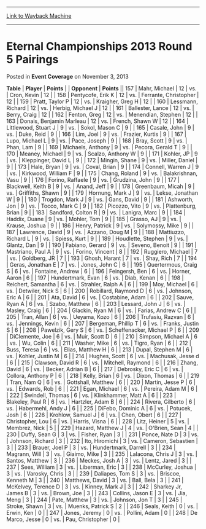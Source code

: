 
---
[Link to Wayback Machine](https://web.archive.org/web/20220522012624/https://magic.wizards.com/en/articles/archive/event-coverage/eternal-championships-2013-round-5-pairings-2013-11-03)

[_metadata_:description]:- "TablePlayerPoints OpponentPoints157Mahr, Michael 12vs.Cron, Kevin 12158Pentycofe, Erik K 12vs.Ferrante, Christopher 12159Pratt, Taylor P 12vs.Kraigher, Greg H 12160Lessmann, Richard 12vs.Herbig, Michael J 12161Ballester, Lance 12vs.Berry, Craig 12162Fenton, Greg 12vs.Menendian, Stephen 12163Donais, Benjamin Marleau 12vs.French, Shawn W 12164Littlewood, Stuart J 9vs.Sokol,"
[_metadata_:generator]:- "Drupal 7 (http://drupal.org)"
[_metadata_:node]:- "432961"
[_metadata_:publish_date]:- "2013-11-03"
[_metadata_:source]:- "div-main-content"
[_metadata_:title]:- "Eternal Championships 2013 Round 5 Pairings"
[_metadata_:wayback_capture_timestamp]:- "2022-05-22 01:26:24"
[_metadata_:wayback_raw_url]:- "https://web.archive.org/web/20220522012624id_/https://magic.wizards.com/en/articles/archive/event-coverage/eternal-championships-2013-round-5-pairings-2013-11-03"
[_metadata_:wayback_url]:- "https://magic.wizards.com/en/articles/archive/event-coverage/eternal-championships-2013-round-5-pairings-2013-11-03"
---


Eternal Championships 2013 Round 5 Pairings
===========================================



 Posted in **Event Coverage**
 on November 3, 2013 












 **Table** | **Player** | **Points** |  | **Opponent** | **Points** || 157 | Mahr, Michael |  12 | vs. | Cron, Kevin |  12 |
| 158 | Pentycofe, Erik K |  12 | vs. | Ferrante, Christopher |  12 |
| 159 | Pratt, Taylor P |  12 | vs. | Kraigher, Greg H |  12 |
| 160 | Lessmann, Richard |  12 | vs. | Herbig, Michael J |  12 |
| 161 | Ballester, Lance |  12 | vs. | Berry, Craig |  12 |
| 162 | Fenton, Greg |  12 | vs. | Menendian, Stephen |  12 |
| 163 | Donais, Benjamin Marleau |  12 | vs. | French, Shawn W |  12 |
| 164 | Littlewood, Stuart J |  9 | vs. | Sokol, Mason C |  9 |
| 165 | Casale, John |  9 | vs. | Duke, Reid |  9 |
| 166 | Lim, Joel |  9 | vs. | Frazier, Kurtis |  9 |
| 167 | Lupo, Michael L |  9 | vs. | Pace, Joseph |  9 |
| 168 | Bray, Scott |  9 | vs. | Phan, Lam |  9 |
| 169 | Michaels, Anthony |  9 | vs. | Pecora, Gerald T |  9 |
| 170 | Meaney, Michael |  9 | vs. | Scalzo, Anthony W |  9 |
| 171 | Kohler, JP |  9 | vs. | Kleppinger, David L |  9 |
| 172 | Mingin, Shane |  9 | vs. | Miller, Daniel |  9 |
| 173 | Hale, Bryan |  9 | vs. | Coval, Brian |  9 |
| 174 | Connell, Warren J |  9 | vs. | Kirkwood, William F |  9 |
| 175 | Chang, Roland |  9 | vs. | Balakrishnan, Vasu |  9 |
| 176 | Forino, Raffaele |  9 | vs. | Grudzina, John |  9 |
| 177 | Blackwell, Keith B |  9 | vs. | Anand, Jeff |  9 |
| 178 | Greenbaum, Micah |  9 | vs. | Griffiths, Shawn |  9 |
| 179 | Hornung, Mark J |  9 | vs. | Lekse, Jonathan W |  9 |
| 180 | Trogdon, Mark J |  9 | vs. | Gans, David |  9 |
| 181 | Ashworth, Jon |  9 | vs. | Tocco, Mark C |  9 |
| 182 | Picozzo, Vito |  9 | vs. | Plattenburg, Brian |  9 |
| 183 | Sandford, Colton R |  9 | vs. | Lanigra, Marc |  9 |
| 184 | Haddix, Duane |  9 | vs. | Mohler, Tom |  9 |
| 185 | Grasso, AJ |  9 | vs. | Krause, Joshua |  9 |
| 186 | Henry, Patrick |  9 | vs. | Solymossy, Mike |  9 |
| 187 | Lawrence, David |  9 | vs. | Azzano, Doug M |  9 |
| 188 | Mattiuzzo, Richard L |  9 | vs. | Spiess, Kurt |  9 |
| 189 | Houdlette, Stephen |  9 | vs. | Glantz, Dan |  9 |
| 190 | Fabiano, Gerard |  9 | vs. | Seveno, Benoit |  9 |
| 191 | Mastriano, Paul A |  9 | vs. | Forino, Vincent |  8 |
| 192 | Ruggiero, Michael |  7 | vs. | Goldberg, JR |  7 |
| 193 | Ghosh, Harant |  7 | vs. | Shay, Rich |  7 |
| 194 | Geras, Jonathan E |  7 | vs. | Jones, John C |  6 |
| 195 | Quertermous, Craig S |  6 | vs. | Fontaine, Andrew |  6 |
| 196 | Feingersh, Ben |  6 | vs. | Horner, Aaron |  6 |
| 197 | Hundertmark, Evan |  6 | vs. | Diab, Kenan |  6 |
| 198 | Reichert, Samantha |  6 | vs. | Strahler, Ralph A |  6 |
| 199 | Moy, Michael |  6 | vs. | Detwiler, Nick S |  6 |
| 200 | Robillard, Raymond D |  6 | vs. | Johnson, Eric A |  6 |
| 201 | Ata, David |  6 | vs. | Costabine, Adam |  6 |
| 202 | Sauve, Ryan A |  6 | vs. | Szabo, Matthew |  6 |
| 203 | Lessard, John J |  6 | vs. | Masley, Craig |  6 |
| 204 | Glackin, Ryan M |  6 | vs. | Farias, Andrew C |  6 |
| 205 | Tran, Allan |  6 | vs. | Ueyama, Kozo |  6 |
| 206 | Trufasiu, Razvan |  6 | vs. | Jennings, Kevin |  6 |
| 207 | Bergeman, Phillip T |  6 | vs. | Franks, Justin S |  6 |
| 208 | Pawelzik, Gery S |  6 | vs. | Scheffenacker, Michael P |  6 |
| 209 | DiClemente, Joe |  6 | vs. | Muir, Scott D |  6 |
| 210 | Simpson, Michael A |  6 | vs. | Wu, Colin |  6 |
| 211 | Washer, Mike |  6 | vs. | Tigro, Ryan |  6 |
| 212 | Buss, Teresa |  6 | vs. | Elias, Matthew H |  6 |
| 213 | Dupal, Stephen M |  6 | vs. | Kohler, Justin M |  6 |
| 214 | Hughes, Scott |  6 | vs. | Machusak, Jesse d |  6 |
| 215 | Clawson, David R |  6 | vs. | Mitchell, Raymond |  6 |
| 216 | Zhang, David |  6 | vs. | Becker, Adrian B |  6 |
| 217 | Debrosky, Eric C |  6 | vs. | Collora, Anthony P |  6 |
| 218 | Kelly, Brian |  6 | vs. | Dixon, Thomas |  6 |
| 219 | Tran, Nam Q |  6 | vs. | Gottshall, Matthew |  6 |
| 220 | Martin, Jesse P |  6 | vs. | Edwards, Rob |  6 |
| 221 | Egan, Michael |  6 | vs. | Pereira, Adam M |  6 |
| 222 | Swindell, Thomas |  6 | vs. | Klinkhammer, Matt A |  6 |
| 223 | Blakeley, Paul R |  6 | vs. | Hartzler, Adam B |  6 |
| 224 | Rivera, Gilberto |  6 | vs. | Habermehl, Andy J |  6 |
| 225 | DiFebo, Dominic A |  6 | vs. | Potucek, Josh |  6 |
| 226 | Krohlow, Samuel J |  6 | vs. | Chen, Obert |  6 |
| 227 | Christopher, Lou |  6 | vs. | Harris, Visna |  6 |
| 228 | Litz, Heiner |  5 | vs. | Membrez, Nick |  5 |
| 229 | Hazard, Matthew J |  4 | vs. | O'Brien, Sean |  4 |
| 230 | Duffy, Sean G |  3 | vs. | Fisher, Ryan |  3 |
| 231 | Ponce, Nate D |  3 | vs. | Johnson, Richard |  3 |
| 232 | Ito, Hiromichi |  3 | vs. | Cameron, Sebastien |  3 |
| 233 | Brauer, Joel P |  3 | vs. | Hundertmark, Darrell |  3 |
| 234 | Magrann, Will |  3 | vs. | Giaimo, Mike |  3 |
| 235 | LaIacona, Chris J |  3 | vs. | Santos, Matthew |  3 |
| 236 | Meckes, Josh A |  3 | vs. | Lentz, Jared |  3 |
| 237 | Sees, William |  3 | vs. | Liberman, Eric |  3 |
| 238 | McCurley, Joshua |  3 | vs. | Varosky, Chris |  3 |
| 239 | Daliapes, Tom S |  3 | vs. | Briscoe, Kenneth M |  3 |
| 240 | Matthews, David |  3 | vs. | Ball, Bela |  3 |
| 241 | McKelvey, Terence D |  3 | vs. | Kinney, Mark J |  3 |
| 242 | Sharkey Jr, James B |  3 | vs. | Brown, Joe |  3 |
| 243 | Collins, Jason E |  3 | vs. | Jia, Meng |  3 |
| 244 | Pate, Matthew |  3 | vs. | Johnson, Jon T |  3 |
| 245 | Stroke, Shawn |  3 | vs. | Muenks, Patrick S |  2 |
| 246 | Seals, Keith |  0 | vs. | Erwin, Ken |  0 |
| 247 | Jones, Jeremy |  0 | vs. | Pollini, Adam |  0 |
| 248 | De Marco, Jesse |  0 | vs. | Pau, Christopher |  0 |







